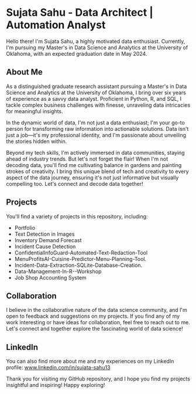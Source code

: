 # Sujata Sahu - Data Architect | Automation Analyst

Hello there! I'm Sujata Sahu, a highly motivated data enthusiast. Currently, I'm pursuing my Master's in Data Science and Analytics at the University of Oklahoma, with an expected graduation date in May 2024.

## About Me
As a distinguished graduate research assistant pursuing a Master's in Data Science and Analytics at the University of Oklahoma, I bring over six years of experience as a savvy data analyst. Proficient in Python, R, and SQL, I tackle complex business challenges with finesse, unraveling data intricacies for meaningful insights.

In the dynamic world of data, I'm not just a data enthusiast; I'm your go-to person for transforming raw information into actionable solutions. Data isn't just a job—it's my professional identity, and I'm passionate about unveiling the stories hidden within.

Beyond my tech skills, I'm actively immersed in data communities, staying ahead of industry trends. But let's not forget the flair! When I'm not decoding data, you'll find me cultivating balance in gardens and painting strokes of creativity. I bring this unique blend of tech and creativity to every aspect of the data journey, ensuring it's not just informative but visually compelling too. Let's connect and decode data together!

## Projects
You'll find a variety of projects in this repository, including:
- Portfolio
- Text Detection in Images
- Inventory Demand Forecast
- Incident Cause Detection
- ConfidentialInfoGuard-Automated-Text-Redaction-Tool
- MenuProfitsAI-Cuisine-Predictor-Menu-Planning-Tool.
- Incident-Data-Extraction-SQLite-Database-Creation.
- Data-Management-In-R--Workshop
- Job Shop Accounting System

## Collaboration
I believe in the collaborative nature of the data science community, and I'm open to feedback and suggestions on my projects. If you find any of my work interesting or have ideas for collaboration, feel free to reach out to me. Let's connect and together explore the fascinating world of data science!

## LinkedIn
You can also find more about me and my experiences on my LinkedIn profile: www.linkedin.com/in/sujata-sahu13

Thank you for visiting my GitHub repository, and I hope you find my projects insightful and inspiring! Happy exploring!

